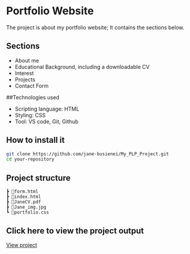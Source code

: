 # Portfolio Website

The project is about my portfolio website; It contains the sections below.

## Sections
- About me
- Educational Background, including a downloadable CV
- Interest
- Projects
- Contact Form

##Technologies used
- Scripting language: HTML
- Styling: CSS
- Tool: VS code, Git, Github

## How to install it
```bash
git clone https://github.com/jane-busienei/My_PLP_Project.git
cd your-repository
```

## Project structure
```
┣ 📜form.html
┣ 📜index.html
┣ 📜JaneCV.pdf
┣ 📜Jane_img.jpg
┗ 📜portfolio.css
```
## Click here to view the project output
[View project](https://jane-busienei.github.io/My_PLP_Project/)
